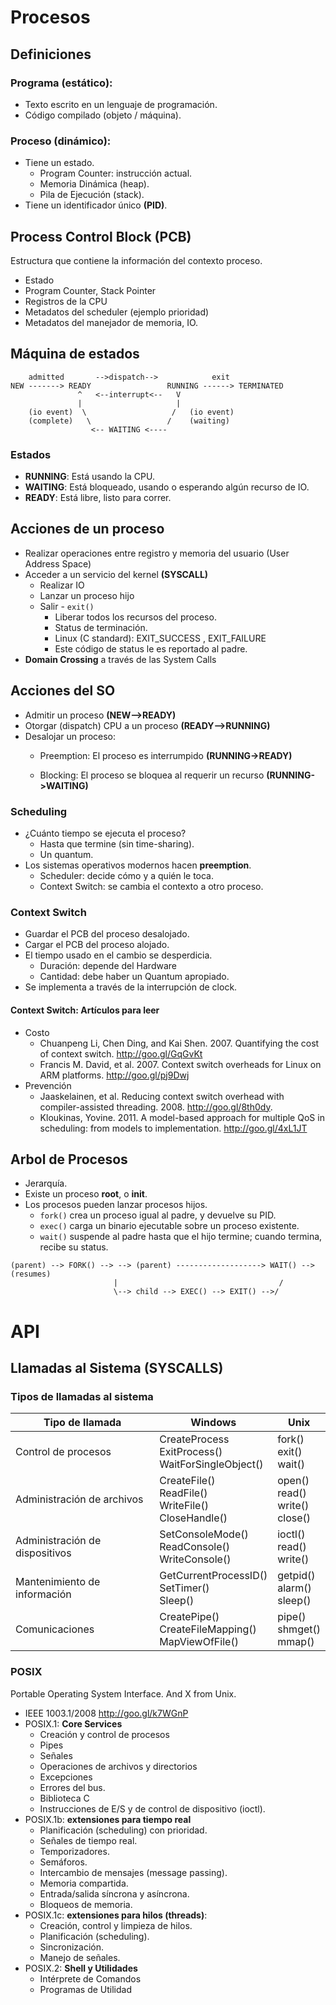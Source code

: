 # Procesos

## Definiciones
### Programa (estático):
- Texto escrito en un lenguaje de programación.
- Código compilado (objeto / máquina).

### Proceso (dinámico):
- Tiene un estado.
    - Program Counter: instrucción actual.
    - Memoria Dinámica (heap).
    - Pila de Ejecución (stack).
- Tiene un identificador único **(PID)**.

## Process Control Block (PCB)
Estructura que contiene la información del contexto proceso.

- Estado
- Program Counter, Stack Pointer
- Registros de la CPU
- Metadatos del scheduler (ejemplo prioridad)
- Metadatos del manejador de memoria, IO.

## Máquina de estados
```
    admitted       -->dispatch-->            exit
NEW -------> READY                 RUNNING ------> TERMINATED
               ^   <--interrupt<--   V
               |                     |
    (io event)  \                   /   (io event)
    (complete)   \                 /    (waiting)
                  <-- WAITING <----			
```
### Estados
- **RUNNING**: Está usando la CPU.
- **WAITING**: Está bloqueado, usando o esperando algún recurso de IO.
- **READY**: Está libre, listo para correr.

## Acciones de un proceso
- Realizar operaciones entre registro y memoria del usuario (User Address Space)
- Acceder a un servicio del kernel **(SYSCALL)**
    - Realizar IO
    - Lanzar un proceso hijo
    - Salir - `exit()`
        - Liberar todos los recursos del proceso.
        - Status de terminación.
        - Linux (C standard): EXIT_SUCCESS , EXIT_FAILURE
        - Este código de status le es reportado al padre.
- **Domain Crossing** a través de las System Calls

## Acciones del SO
- Admitir un proceso **(NEW-->READY)**
- Otorgar (dispatch) CPU a un proceso **(READY-->RUNNING)**
- Desalojar un proceso:
    - Preemption: El proceso es interrumpido **(RUNNING->READY)**

    - Blocking: El proceso se bloquea al requerir un recurso **(RUNNING->WAITING)**

### Scheduling
- ¿Cuánto tiempo se ejecuta el proceso?
    - Hasta que termine (sin time-sharing).
    - Un quantum.
- Los sistemas operativos modernos hacen **preemption**.
    - Scheduler: decide cómo y a quién le toca.
    - Context Switch: se cambia el contexto a otro proceso.

### Context Switch
- Guardar el PCB del proceso desalojado.
- Cargar el PCB del proceso alojado.
- El tiempo usado en el cambio se desperdicia.
    - Duración: depende del Hardware
    - Cantidad: debe haber un Quantum apropiado.
- Se implementa a través de la interrupción de clock.

#### Context Switch: Artículos para leer
- Costo
    - Chuanpeng Li, Chen Ding, and Kai Shen. 2007. Quantifying the cost of context switch. http://goo.gl/GqGvKt
    - Francis M. David, et al. 2007. Context switch overheads for Linux on ARM platforms. http://goo.gl/pj9Dwj
- Prevención
    - Jaaskelainen, et al. Reducing context switch overhead with compiler-assisted threading. 2008. http://goo.gl/8th0dy.
    - Kloukinas, Yovine. 2011. A model-based approach for multiple QoS in scheduling: from models to implementation. http://goo.gl/4xL1JT

## Arbol de Procesos
- Jerarquía.
- Existe un proceso **root**, o **init**.
- Los procesos pueden lanzar procesos hijos.
    - `fork()` crea un proceso igual al padre, y devuelve su PID.
    - `exec()` carga un binario ejecutable sobre un proceso existente.
    - `wait()` suspende al padre hasta que el hijo termine; cuando termina, recibe su status.

```
(parent) --> FORK() --> --> (parent) -------------------> WAIT() --> (resumes)
                       |                                    /
                       \--> child --> EXEC() --> EXIT() -->/
```

# API

## Llamadas al Sistema (SYSCALLS)

### Tipos de llamadas al sistema

| Tipo de llamada                | Windows | Unix |
| ------------------------------ | ------- | ---- |
| Control de procesos            | CreateProcess <br/> ExitProcess() <br/> WaitForSingleObject() | fork() <br/> exit() <br/> wait() |
| Administración de archivos     | CreateFile() <br/> ReadFile() <br/> WriteFile() <br/> CloseHandle() | open() <br/> read() <br/> write() <br/> close() |
| Administración de dispositivos | SetConsoleMode() <br/> ReadConsole() <br/> WriteConsole() | ioctl() <br/> read() <br/> write() |
| Mantenimiento de información   | GetCurrentProcessID() <br/> SetTimer() <br/> Sleep() | getpid() <br/> alarm() <br/> sleep() |
| Comunicaciones                 | CreatePipe() <br/> CreateFileMapping() <br/> MapViewOfFile() | pipe() <br/> shmget() <br/> mmap() |

### POSIX
Portable Operating System Interface. And X from Unix.

- IEEE 1003.1/2008 http://goo.gl/k7WGnP
- POSIX.1: **Core Services**
    - Creación y control de procesos
    - Pipes
    - Señales
    - Operaciones de archivos y directorios
    - Excepciones
    - Errores del bus.
    - Biblioteca C
    - Instrucciones de E/S y de control de dispositivo (ioctl).
- POSIX.1b: **extensiones para tiempo real**
    - Planificación (scheduling) con prioridad.
    - Señales de tiempo real.
    - Temporizadores.
    - Semáforos.
    - Intercambio de mensajes (message passing).
    - Memoria compartida.
    - Entrada/salida síncrona y asíncrona.
    - Bloqueos de memoria.
- POSIX.1c: **extensiones para hilos (threads)**:
    - Creación, control y limpieza de hilos.
    - Planificación (scheduling).
    - Sincronización.
    - Manejo de señales.
- POSIX.2: **Shell y Utilidades**
    - Intérprete de Comandos
    - Programas de Utilidad

